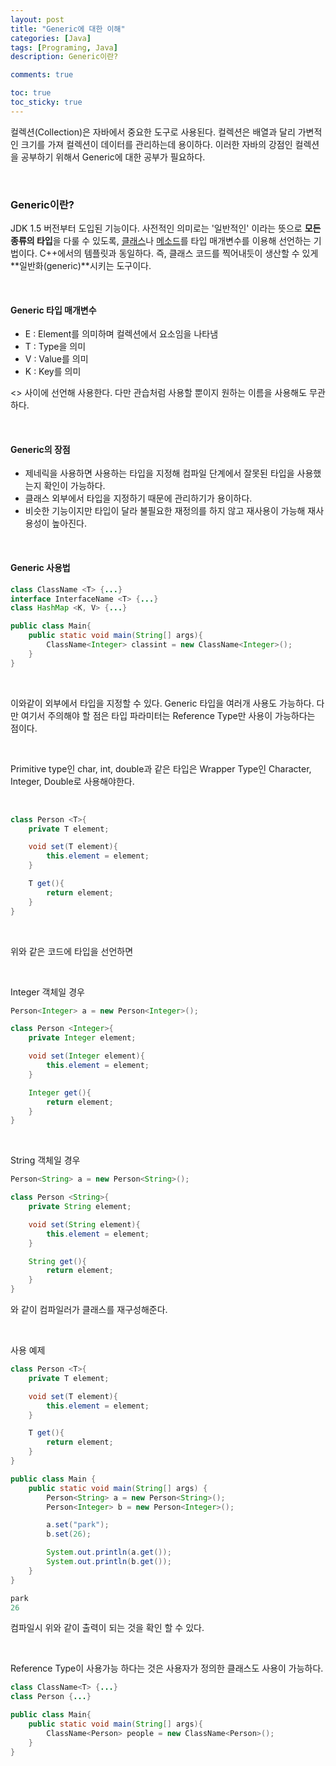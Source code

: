 ```yaml
---
layout: post
title: "Generic에 대한 이해"
categories: [Java]
tags: [Programing, Java]
description: Generic이란?

comments: true

toc: true
toc_sticky: true
---
```


컬렉션(Collection)은 자바에서 중요한 도구로 사용된다. 컬렉션은 배열과 달리 가변적인 크기를 가져 컬렉션이 데이터를 관리하는데 용이하다. 이러한 자바의 강점인 컬렉션을 공부하기 위해서 Generic에 대한 공부가 필요하다.

<br>

### Generic이란?

JDK 1.5 버전부터 도입된 기능이다. 사전적인 의미로는 '일반적인' 이라는 뜻으로 **모든 종류의 타입**을 다룰 수 있도록, <u>클래스</u>나 <u>메소드</u>를 타입 매개변수를 이용해 선언하는 기법이다. C++에서의 템플릿과 동일하다. 즉, 클래스 코드를 찍어내듯이 생산할 수 있게 **일반화(generic)**시키는 도구이다.
  
<br>

#### Generic 타입 매개변수

- E : Element를 의미하며 컬렉션에서 요소임을 나타냄
- T : Type을 의미
- V : Value를 의미
- K : Key를 의미

<> 사이에 선언해 사용한다. 다만 관습처럼 사용할 뿐이지 원하는 이름을 사용해도 무관하다.

<br>

#### Generic의 장점

- 제네릭을 사용하면 사용하는 타입을 지정해 컴파일 단계에서 잘못된 타입을 사용했는지 확인이 가능하다.
- 클래스 외부에서 타입을 지정하기 때문에 관리하기가 용이하다.
- 비슷한 기능이지만 타입이 달라 불필요한 재정의를 하지 않고 재사용이 가능해 재사용성이 높아진다.

<br>

#### Generic 사용법

```java
class ClassName <T> {...}
interface InterfaceName <T> {...}
class HashMap <K, V> {...}

public class Main{
    public static void main(String[] args){
        ClassName<Integer> classint = new ClassName<Integer>();
    }
}
```

<br>

이와같이 외부에서 타입을 지정할 수 있다. Generic 타입을 여러개 사용도 가능하다. 다만 여기서 주의해야 할 점은 타입 파라미터는 Reference Type만 사용이 가능하다는 점이다.

<br>

Primitive type인 char, int, double과 같은 타입은 Wrapper Type인 Character, Integer, Double로 사용해야한다.

<br>

```java
class Person <T>{
    private T element;

    void set(T element){
        this.element = element;
    }

    T get(){
        return element;
    }
}
```

<br>

위와 같은 코드에 타입을 선언하면

<br>

Integer 객체일 경우

```java
Person<Integer> a = new Person<Integer>();
```

```java
class Person <Integer>{
    private Integer element;

    void set(Integer element){
        this.element = element;
    }

    Integer get(){
        return element;
    }
}
```

<br>

String 객체일 경우

```java
Person<String> a = new Person<String>();
```

```java
class Person <String>{
    private String element;

    void set(String element){
        this.element = element;
    }

    String get(){
        return element;
    }
}
```

와 같이 컴파일러가 클래스를 재구성해준다.

<br>

사용 예제

```java
class Person <T>{
    private T element;

    void set(T element){
        this.element = element;
    }

    T get(){
        return element;
    }
}

public class Main {
    public static void main(String[] args) {
        Person<String> a = new Person<String>();
        Person<Integer> b = new Person<Integer>();

        a.set("park");
        b.set(26);

        System.out.println(a.get());
        System.out.println(b.get());
    }
}
```

```java
park
26
```

컴파일시 위와 같이 출력이 되는 것을 확인 할 수 있다.

<br>

Reference Type이 사용가능 하다는 것은 사용자가 정의한 클래스도 사용이 가능하다.

```java
class ClassName<T> {...}
class Person {...}

public class Main{
    public static void main(String[] args){
        ClassName<Person> people = new ClassName<Person>();
    }
}
```